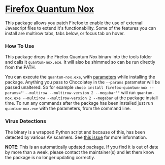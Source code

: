 # [Firefox Quantum Nox](https://chocolatey.org/packages/firefox-quantum-nox)

This package allows you patch Firefox to enable the use of external Javascript files to extend it's functionability. Some of the features you can install are multirow tabs, tabs below, or focus tab on hover.

### How To Use

This package drops the Firefox Quantum Nox binary into the tools folder and calls it `quantum-nox.exe`. It will also be shimmed so can be run directly from the PATH.

You can execute the `quantum-nox.exe`, with [parameters](https://github.com/Izheil/Quantum-Nox-Firefox-Dark-Full-Theme/wiki/Installer-console-commands) while installing the package. Anything you pass to Chocolatey in the `--params` parameter will be passed unaltered. So for example `choco install firefox-quantum-nox --params="'--multirow --multirow-version 2 --megabar'"` will run `quantum-nox.exe --multirow --multirow-version 2 --megabar` at the package install time. To run any commands after the package has been installed just run `quantum-nox.exe` with the parameters, from the command line.

### Virus Detections

The binary is a wrapped Python script and because of this, has been detected by various AV scanners. See [this issue](https://github.com/Izheil/Quantum-Nox-Firefox-Dark-Full-Theme/issues/54) for more information.

**NOTE**: This is an automatically updated package. If you find it is out of date by more than a week, please contact the maintainer(s) and let them know the package is no longer updating correctly.